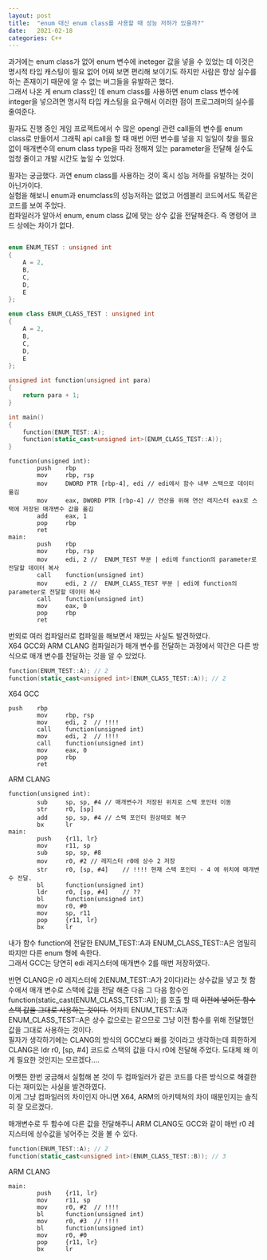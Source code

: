 ```yaml
---
layout: post
title:  "enum 대신 enum class를 사용할 때 성능 저하가 있을까?"
date:   2021-02-18
categories: C++
---
```


과거에는 enum class가 없어 enum 변수에 ineteger 값을 넣을 수 있었는 데 이것은 명시적 타입 캐스팅이 필요 없어 어찌 보면 편리해 보이기도 하지만 사람은 항상 실수를 하는 존재이기 때문에 알 수 없는 버그들을 유발하곤 했다.   
그래서 나온 게 enum class인 데 enum class를 사용하면 enum class 변수에 integer을 넣으려면 명시적 타입 캐스팅을 요구해서 이러한 점이 프로그래머의 실수를 줄여준다.   

필자도 진행 중인 게임 프로젝트에서 수 많은 opengl 관련 call들의 변수를 enum class로 만들어서 그래픽 api call을 할 때 매번 어떤 변수를 넣을 지 일일이 찾을 필요 없이 매개변수의 enum class type을 따라 정해져 있는 parameter을 전달해 실수도 엄청 줄이고 개발 시간도 높일 수 있었다.    

필자는 궁금했다. 과연 enum class를 사용하는 것이 혹시 성능 저하를 유발하는 것이 아닌가이다.    
실험을 해보니 enum과 enumclass의 성능저하는 없었고 어셈블리 코드에서도 똑같은 코드를 보여 주었다.   
컴파일러가 알아서 enum, enum class 값에 맞는 상수 값을 전달해준다. 즉 명령어 코드 상에는 차이가 없다.   

```c++

enum ENUM_TEST : unsigned int
{
    A = 2,
    B,
    C,
    D,
    E
};

enum class ENUM_CLASS_TEST : unsigned int
{
    A = 2,
    B,
    C,
    D,
    E
};

unsigned int function(unsigned int para)
{
    return para + 1;
}

int main()
{
    function(ENUM_TEST::A);
    function(static_cast<unsigned int>(ENUM_CLASS_TEST::A));
}

```


```
function(unsigned int):
        push    rbp
        mov     rbp, rsp
        mov     DWORD PTR [rbp-4], edi // edi에서 함수 내부 스택으로 데이터 옮김
        mov     eax, DWORD PTR [rbp-4] // 연산을 위해 연산 레지스터 eax로 스택에 저장된 매개변수 값을 옮김
        add     eax, 1
        pop     rbp
        ret
main:
        push    rbp
        mov     rbp, rsp
        mov     edi, 2 //  ENUM_TEST 부분 | edi에 function의 parameter로 전달할 데이터 복사
        call    function(unsigned int)
        mov     edi, 2 //  ENUM_CLASS_TEST 부분 | edi에 function의 parameter로 전달할 데이터 복사
        call    function(unsigned int)
        mov     eax, 0
        pop     rbp
        ret
```   


번외로 여러 컴파일러로 컴파일을 해보면서 재밌는 사실도 발견하였다.   
X64 GCC와 ARM CLANG 컴파일러가 매개 변수를 전달하는 과정에서 약간은 다른 방식으로 매개 변수를 전달하는 것을 알 수 있었다.   

```c++
function(ENUM_TEST::A); // 2
function(static_cast<unsigned int>(ENUM_CLASS_TEST::A)); // 2
```   


X64 GCC
```
push    rbp
        mov     rbp, rsp
        mov     edi, 2  // !!!!
        call    function(unsigned int)
        mov     edi, 2  // !!!!
        call    function(unsigned int)
        mov     eax, 0
        pop     rbp
        ret
```   

ARM CLANG
```
function(unsigned int):
        sub     sp, sp, #4 // 매개변수가 저장된 위치로 스택 포인터 이동
        str     r0, [sp]
        add     sp, sp, #4 // 스택 포인터 원상태로 복구
        bx      lr
main:
        push    {r11, lr}
        mov     r11, sp
        sub     sp, sp, #8
        mov     r0, #2 // 레지스터 r0에 상수 2 저장
        str     r0, [sp, #4]    // !!!! 현재 스택 포인터 - 4 에 위치에 매개변수 전달.
        bl      function(unsigned int)
        ldr     r0, [sp, #4]    // ??
        bl      function(unsigned int)
        mov     r0, #0
        mov     sp, r11
        pop     {r11, lr}
        bx      lr
```

내가 함수 function에 전달한 ENUM_TEST::A과 ENUM_CLASS_TEST::A은 엄밀히 따지만 다른 enum 형에 속한다.     
그래서 GCC는 당연히 edi 레지스터에 매개변수 2를 매번 저장하였다.      

반면 CLANG은 r0 레지스터에 2(ENUM_TEST::A가 2이다)라는 상수값을 넣고 첫 함수에서 매개 변수로 스택에 값을 전달 해준 다음 그 다음 함수인 function(static_cast<unsigned int>(ENUM_CLASS_TEST::A)); 를 호출 할 때 ~~이전에 넣어둔 함수 스택 값을 그대로 사용하는 것이다.~~ 어차피 ENUM_TEST::A과 ENUM_CLASS_TEST::A은 상수 값으로는 같으므로 그냥 이전 함수를 위해 전달했던 값을 그대로 사용하는 것이다.       
필자가 생각하기에는 CLANG의 방식의 GCC보다 빠를 것이라고 생각하는데 희한하게 CLANG은 ldr     r0, [sp, #4] 코드로 스택의 값을 다시 r0에 전달해 주었다. 도대체 왜 이게 필요한 것인지는 모르겠다....    

어쨋든 한번 궁금해서 실험해 본 것이 두 컴파일러가 같은 코드를 다른 방식으로 해결한다는 재미있는 사실을 발견하였다.   
이게 그냥 컴파일러의 차이인지 아니면 X64, ARM의 아키텍쳐의 차이 때문인지는 솔직히 잘 모르겠다.   

매개변수로 두 함수에 다른 값을 전달해주니 ARM CLANG도 GCC와 같이 매번 r0 레지스터에 상수값을 넣어주는 것을 볼 수 있다.   
```c++
function(ENUM_TEST::A); // 2
function(static_cast<unsigned int>(ENUM_CLASS_TEST::B)); // 3
```   

ARM CLANG
```
main:
        push    {r11, lr}
        mov     r11, sp
        mov     r0, #2  // !!!!
        bl      function(unsigned int)
        mov     r0, #3  // !!!!
        bl      function(unsigned int)
        mov     r0, #0
        pop     {r11, lr}
        bx      lr
```